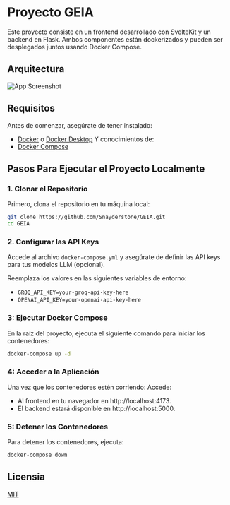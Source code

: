 # Proyecto GEIA

Este proyecto consiste en un frontend desarrollado con SvelteKit y un backend en Flask. Ambos componentes están dockerizados y pueden ser desplegados juntos usando Docker Compose.

## Arquitectura

![App Screenshot](./architecture.png)

## Requisitos

Antes de comenzar, asegúrate de tener instalado:
- [Docker](https://www.docker.com/) o [Docker Desktop](https://www.docker.com/products/docker-desktop/)
Y conocimientos de:
- [Docker Compose](https://docs.docker.com/compose/)

## Pasos Para Ejecutar el Proyecto Localmente

### 1. Clonar el Repositorio 
Primero, clona el repositorio en tu máquina local:

```bash
git clone https://github.com/Snayderstone/GEIA.git
cd GEIA
```
### 2. Configurar las API Keys

Accede al archivo `docker-compose.yml` y asegúrate de definir las API keys para tus modelos LLM (opcional).

Reemplaza los valores en las siguientes variables de entorno:

- `GROQ_API_KEY=your-groq-api-key-here`
- `OPENAI_API_KEY=your-openai-api-key-here`

### 3: Ejecutar Docker Compose
En la raíz del proyecto, ejecuta el siguiente comando para iniciar los contenedores:
```bash
docker-compose up -d
```
### 4: Acceder a la Aplicación
Una vez que los contenedores estén corriendo:
Accede: 
- Al frontend en tu navegador en http://localhost:4173.
- El backend estará disponible en http://localhost:5000.

### 5: Detener los Contenedores
Para detener los contenedores, ejecuta:
```bash
docker-compose down
```


## Licensia

[MIT](https://choosealicense.com/licenses/mit/)

